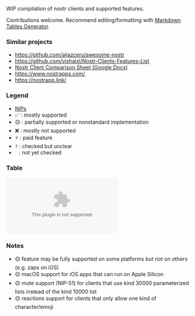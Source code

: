 WIP compilation of nostr clients and supported features.

Contributions welcome. Recommend editing/formatting with [Markdown Tables Generator](https://www.tablesgenerator.com/markdown_tables).

### Similar projects

- <https://github.com/aljazceru/awesome-nostr>
- <https://github.com/vishalxl/Nostr-Clients-Features-List>
- [Nostr Client Comparison Sheet (Google Docs)](https://docs.google.com/spreadsheets/d/1GjfN_eMiEywqXfKFHZMw4rLnoQLBXYEyl2NCEtsCXWw/edit)
- <https://www.nostrapps.com/>
- <https://nostrapp.link/>

### Legend

- [NIPs](https://github.com/nostr-protocol/nips)
- ✅ : mostly supported
- 🟡 : partially supported or nonstandard implementation
- ❌ : mostly not supported
- ⚡ : paid feature
- `?` : checked but unclear
- <code>&nbsp;</code> : not yet checked

### Table

![](matrix.csv)

### Notes

- 🟡 feature may be fully supported on some platforms but not on others (e.g. zaps on iOS)
- 🟡 macOS support for iOS apps that can run on Apple Silicon
- 🟡 mute support (NIP-51) for clients that use kind 30000 parameterized lists instead of the kind 10000 list
- 🟡 reactions support for clients that only allow one kind of character/emoji
